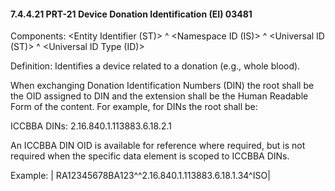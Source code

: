 #### 7.4.4.21 PRT-21 Device Donation Identification (EI) 03481

Components: &lt;Entity Identifier (ST)> ^ &lt;Namespace ID (IS)> ^ &lt;Universal ID (ST)> ^ &lt;Universal ID Type (ID)>

Definition: Identifies a device related to a donation (e.g., whole blood).

When exchanging Donation Identification Numbers (DIN) the root shall be the OID assigned to DIN and the extension shall be the Human Readable Form of the content. For example, for DINs the root shall be:

ICCBBA DINs: 2.16.840.1.113883.6.18.2.1

An ICCBBA DIN OID is available for reference where required, but is not required when the specific data element is scoped to ICCBBA DINs.

Example: | RA12345678BA123^^2.16.840.1.113883.6.18.1.34^ISO|
